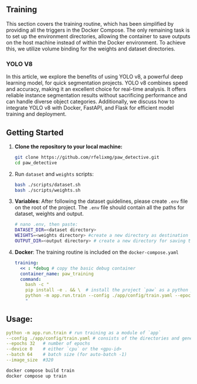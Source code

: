 Training
---

This section covers the training routine, which has been simplified by providing
all the triggers in the Docker Compose. The only remaining task is to set up the
environment directories, allowing the container to save outputs on the host machine
instead of within the Docker environment. To achieve this, we utilize volume binding
for the weights and dataset directories.

### YOLO V8

In this article, we explore the benefits of using YOLO v8, a powerful deep learning model,
for quick segmentation projects. YOLO v8 combines speed and accuracy, making it an excellent
choice for real-time analysis. It offers reliable instance segmentation results without
sacrificing performance and can handle diverse object categories. Additionally, we discuss
how to integrate YOLO v8 with Docker, FastAPI, and Flask for efficient model training and
deployment.


## Getting Started

1. **Clone the repository to your local machine:**

   ```bash
   git clone https://github.com/rfelixmg/paw_detective.git
   cd paw_detective
   ```

2. Run `dataset` and `weights` scripts:

    ```bash
   bash ./scripts/dataset.sh
   bash ./scripts/weights.sh
    ```

4. **Variables**: After following the dataset guidelines, please create `.env` file on the root of the project.
The `.env` file should contain all the paths for dataset, weights and output.

    ```bash
    # nano .env, then paste:
    DATASET_DIR=<dataset directory>
    WEIGHTS=<weights directory> #create a new directory as destination of the downloaded weights
    OUTPUT_DIR=<output directory> # create a new directory for saving the training output
    ```

5. **Docker**: The training routine is included on the `docker-compose.yaml`

    ```yaml
    training:
      << : *debug # copy the basic debug container
      container_name: paw_training
      command:
        bash -c "
        pip install -e . && \  # install the project `paw` as a python package
        python -m app.run.train --config ./app/config/train.yaml --epochs 32 --device 0 --batch 64
        "
    ```

## Usage:

```yaml
python -m app.run.train # run training as a module of `app`
--config ./app/config/train.yaml # consists of the directories and general info about the training
--epochs 32   # number of epochs
--device 0    # either `cpu` or the <gpu-id>
--batch 64    # batch size (for auto-batch -1)
--image_size  #320
```

```bash
docker compose build train
docker compose up train
```
